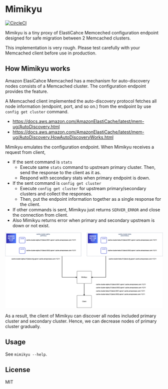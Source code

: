 # Mimikyu

[![CircleCI](https://circleci.com/gh/mozamimy/mimikyu.svg?style=svg)](https://circleci.com/gh/mozamimy/mimikyu)

Mimikyu is a tiny proxy of ElastiCahce Memceched configuration endpoint designed for safe migration between 2 Memcached clusters.

This implementation is very rough. Please test carefully with your Memcached client before use in production.

## How Mimikyu works

Amazon ElasiCahce Memcached has a mechanism for auto-discovery nodes consists of a Memcached cluster. The configuration endpoint provides the feature.

A Memcached client implemented the auto-discovery protocol fetches all node information (endpoint, port, and so on.) from the endpoint by use `config get cluster` command.

- https://docs.aws.amazon.com/AmazonElastiCache/latest/mem-ug/AutoDiscovery.html
- https://docs.aws.amazon.com/AmazonElastiCache/latest/mem-ug/AutoDiscovery.HowAutoDiscoveryWorks.html

Mimikyu emulates the configuration endpoint. When Mimikyu receives a request from client,

- If the sent command is `stats`
    - Execute same `stats` command to upstream primary cluster. Then, send the response to the client as it as.
    - Respond with secondary stats when primary endpoint is down.
- If the sent command is `config get cluster`
    - Execute `config get cluster` for upstream primary/secondary clusters and collect the responses.
    - Then, put the endpoint information together as a single response for the client.
- If other commands is sent, Mimikyu just returns `SERVER_ERROR` and close the connection from client.
- Also Mimikyu returns error when primary and secondary upstream is down or not exist.

![](docs/how_it_works.png)

As a result, the client of Mimikyu can discover all nodes included primary cluster and secondary cluster. Hence, we can decrease nodes of primary cluster gradually. 

## Usage

See `mimikyu --help`.

## License

MIT
